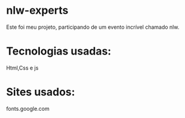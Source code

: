 # nlw-experts
Este foi meu projeto, participando de um evento incrível chamado nlw.

# Tecnologias usadas:

Html,Css e js

# Sites usados:

fonts.google.com